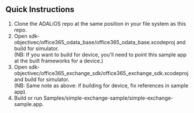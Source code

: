 ## Quick Instructions

1. Clone the ADALiOS repo at the same position in your file system as this repo.
2. Open sdk-objectivec/office365_odata_base/office365_odata_base.xcodeproj and build for simulator. <br />
   (NB: If you want to build for device, you'll need to point this sample app at the built frameworks for a device.)
3. Open sdk-objectivec/office365_exchange_sdk/office365_exchange_sdk.xcodeproj and build for simulator. <br />
   (NB: Same note as above: if building for device, fix references in sample app).
4. Build or run Samples/simple-exchange-sample/simple-exchange-sample.app.
